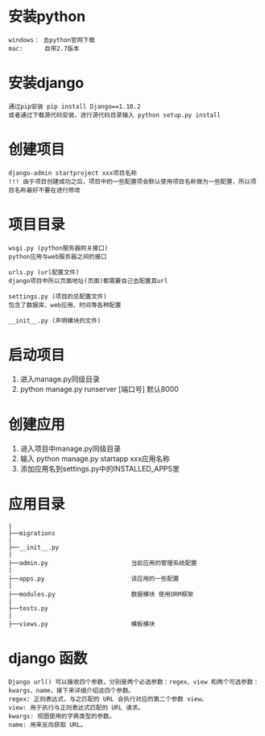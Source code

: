 # 安装python
```
windows： 去python官网下载
mac:      自带2.7版本
```

# 安装django
```
通过pip安装 pip install Django==1.10.2
或者通过下载源代码安装，进行源代码目录输入 python setup.py install
```

# 创建项目
```
django-admin startproject xxx项目名称
!!! 由于项目创建成功之后，项目中的一些配置项会默认使用项目名称做为一些配置，所以项目名称最好不要在进行修改
```

# 项目目录
```
wsgi.py (python服务器网关接口)
python应用与web服务器之间的接口

urls.py (url配置文件)
django项目中所以页面地址(页面)都需要自己去配置其url

settings.py (项目的总配置文件)
包含了数据库、web应用、时间等各种配置

__init__.py (声明模块的文件)
```

# 启动项目
1. 进入manage.py同级目录
2. python manage.py runserver [端口号] 默认8000

# 创建应用
1. 进入项目中manage.py同级目录
2. 输入 python manage.py startapp xxx应用名称
3. 添加应用名到settings.py中的INSTALLED_APPS里

# 应用目录
```
|
├──migrations
|
├──__init__.py
|
├──admin.py                       当前应用的管理系统配置
|
├──apps.py                        该应用的一些配置
|
├──modules.py                     数据模块 使用ORM框架
|
├──tests.py
|
├──views.py                       模板模块
```

# django 函数
```
Django url() 可以接收四个参数，分别是两个必选参数：regex、view 和两个可选参数：kwargs、name，接下来详细介绍这四个参数。
regex: 正则表达式，与之匹配的 URL 会执行对应的第二个参数 view。
view: 用于执行与正则表达式匹配的 URL 请求。
kwargs: 视图使用的字典类型的参数。
name: 用来反向获取 URL。
```